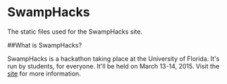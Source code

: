 # SwampHacks

The static files used for the SwampHacks site.

##What is SwampHacks?

SwampHacks is a hackathon taking place at the University of Florida. It's run by students, for everyone. It'll be held on March 13-14, 2015. Visit the [site](http://swamphacks.com) for more information.
